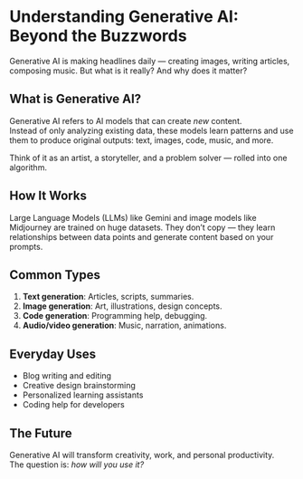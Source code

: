 # Understanding Generative AI: Beyond the Buzzwords

Generative AI is making headlines daily — creating images, writing articles, composing music. But what is it really? And why does it matter?

## What is Generative AI?
Generative AI refers to AI models that can create *new* content.  
Instead of only analyzing existing data, these models learn patterns and use them to produce original outputs: text, images, code, music, and more.

Think of it as an artist, a storyteller, and a problem solver — rolled into one algorithm.

## How It Works
Large Language Models (LLMs) like Gemini and image models like Midjourney are trained on huge datasets. They don’t copy — they learn relationships between data points and generate content based on your prompts.

## Common Types
1. **Text generation**: Articles, scripts, summaries.
2. **Image generation**: Art, illustrations, design concepts.
3. **Code generation**: Programming help, debugging.
4. **Audio/video generation**: Music, narration, animations.

## Everyday Uses
- Blog writing and editing
- Creative design brainstorming
- Personalized learning assistants
- Coding help for developers

## The Future
Generative AI will transform creativity, work, and personal productivity.  
The question is: *how will you use it?*
